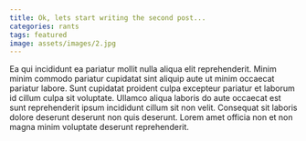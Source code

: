 ```yaml
---
title: Ok, lets start writing the second post...
categories: rants
tags: featured
image: assets/images/2.jpg
---
```


Ea qui incididunt ea pariatur mollit nulla aliqua elit reprehenderit. Minim minim commodo pariatur cupidatat sint aliquip aute ut minim occaecat pariatur labore. Sunt cupidatat proident culpa excepteur pariatur et laborum id cillum culpa sit voluptate. Ullamco aliqua laboris do aute occaecat est sunt reprehenderit ipsum incididunt cillum sit non velit. Consequat sit laboris dolore deserunt deserunt non quis deserunt. Lorem amet officia non et non magna minim voluptate deserunt reprehenderit.